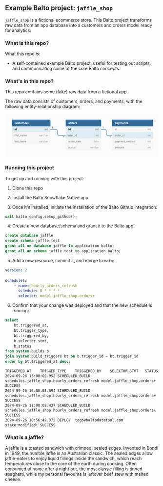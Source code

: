 ## Example Balto project: `jaffle_shop`

`jaffle_shop` is a fictional ecommerce store. This Balto project transforms raw data from an app database into a customers and orders model ready for analytics.

### What is this repo?
What this repo _is_:
- A self-contained example Balto project, useful for testing out scripts, and communicating some of the core Balto concepts.

### What's in this repo?
This repo contains some (fake) raw data from a fictional app.

The raw data consists of customers, orders, and payments, with the following entity-relationship diagram:

![Jaffle Shop ERD](/etc/jaffle_shop_erd.png)


### Running this project
To get up and running with this project:
1. Clone this repo

2. Install the Balto Snowflake Native app.

3. Once it's installed, initiate the installation of the Balto Github integration:
```sql
call balto.config.setup_github();
```

4. Create a new database/schema and grant it to the Balto app:
```sql
create database jaffle
create schema jaffle.test
grant all on database jaffle to application balto;
grant all on schema jaffle.test to application balto;
```

5. Add a new resource, commit it, and merge to `main`:
```yaml title="models/schedules.yml"
version: 2

schedules:
    - name: hourly_orders_refresh
      schedule: 0 * * * *
      selector: model.jaffle_shop.orders+
```

6. Confirm that your change was deployed and that the new schedule is running:

```sql
select
    bt.triggered_at,
    bt.trigger_type,
    bt.triggered_by,
    b.selector_stmt,
    b.status
from system.builds b
join system.build_triggers bt on b.trigger_id = bt.trigger_id
order by bt.triggered_at desc;
```

```tsv
TRIGGERED_AT	TRIGGER_TYPE	TRIGGERED_BY	SELECTOR_STMT	STATUS
2024-09-26 13:00:02.952	SCHEDULED_BUILD	schedules.jaffle_shop.hourly_orders_refresh	model.jaffle_shop.orders+	SUCCESS
2024-09-26 12:00:01.594	SCHEDULED_BUILD	schedules.jaffle_shop.hourly_orders_refresh	model.jaffle_shop.orders+	SUCCESS
2024-09-26 11:00:02.437	SCHEDULED_BUILD	schedules.jaffle_shop.hourly_orders_refresh	model.jaffle_shop.orders+	SUCCESS
2024-09-26 10:56:42.372	DEPLOY	togo@baltodatatool.com	state:modified+	SUCCESS
```


### What is a jaffle?
A jaffle is a toasted sandwich with crimped, sealed edges. Invented in Bondi in 1949, the humble jaffle is an Australian classic. The sealed edges allow jaffle-eaters to enjoy liquid fillings inside the sandwich, which reach temperatures close to the core of the earth during cooking. Often consumed at home after a night out, the most classic filling is tinned spaghetti, while my personal favourite is leftover beef stew with melted cheese.
